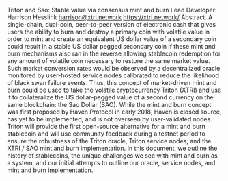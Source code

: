 Triton and Sao: Stable value via consensus mint and burn
Lead Developer:
Harrison Hesslink
harrison@xtri.network
https://xtri.network/
Abstract. A single-chain, dual-coin, peer-to-peer version of electronic cash that gives users
the ability to burn and destroy a primary coin with volatile value in order to mint and create
an equivalent US dollar value of a secondary coin could result in a stable US dollar pegged
secondary coin if these mint and burn mechanisms also ran in the reverse allowing stablecoin
redemption for any amount of volatile coin necessary to restore the same market value. Such
market conversion rates would be observed by a decentralized oracle monitored by
user-hosted service nodes calibrated to reduce the likelihood of black swan failure events.
Thus, this concept of market-driven mint and burn could be used to take the volatile
cryptocurrency Triton (XTRI) and use it to collateralize the US dollar-pegged value of a
second currency on the same blockchain: the Sao Dollar (SAO). While the mint and burn
concept was first proposed by Haven Protocol in early 2018, Haven is closed source, has yet
to be implemented, and is not overseen by user-validated nodes. Triton will provide the first
open-source alternative for a mint and burn stablecoin and will use community feedback
during a testnet period to ensure the robustness of the Triton oracle, Triton service nodes, and
the XTRI / SAO mint and burn implementation. In this document, we outline the history of
stablecoins, the unique challenges we see with mint and burn as a system, and our initial
attempts to outline our oracle, service nodes, and mint and burn implementation.
